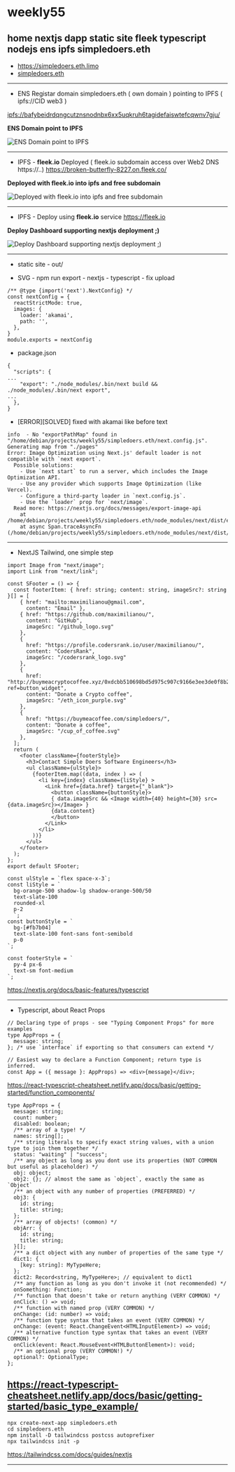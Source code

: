 # weekly55
home nextjs dapp static site fleek typescript nodejs ens ipfs simpledoers.eth
----
- <https://simpledoers.eth.limo> 
- [simpledoers.eth](ipns://simpledoers.eth)
----
- ENS Registar domain simpledoers.eth ( own domain ) pointing to IPFS ( ipfs://CID web3 )
  
<ipfs://bafybeidrdqngcutznsnodnbx6xx5uqkruh6tagidefaiswtefcqwnv7gju/>

**ENS Domain point to IPFS**

![ENS Domain point to IPFS](https://github.com/maximilianou/weekly55/blob/main/img/deploy_ens_domain_ipfs_20220629183431.png?raw=true "ENS Domain point to IPFS")


----
- IPFS - **fleek.io** Deployed ( fleek.io subdomain access over Web2 DNS https://..)
<https://broken-butterfly-8227.on.fleek.co/>

**Deployed with fleek.io into ipfs and free subdomain**

![Deployed with fleek.io into ipfs and free subdomain](https://github.com/maximilianou/weekly55/blob/main/img/deployed_first_time_20220629183343.png?raw=true "Deployed with fleek.io into ipfs and free subdomain")

----
- IPFS - Deploy using **fleek.io** service
<https://fleek.io>

**Deploy Dashboard supporting nextjs deployment ;)**

![Deploy Dashboard supporting nextjs deployment ;)](https://raw.githubusercontent.com/maximilianou/weekly55/main/img/deploy_fleekio_dashboard_20220629180000.png "Deploy Dashboard supporting nextjs deployment ;)" )

----
- static site - out/ 
  
- SVG - npm run export - nextjs - typescript - fix upload

```tsx
/** @type {import('next').NextConfig} */
const nextConfig = {
  reactStrictMode: true,
  images: {
    loader: 'akamai',
    path: '',
  },  
}
module.exports = nextConfig
```
- package.json
```tsx
{
  "scripts": {
...
    "export": "./node_modules/.bin/next build && ./node_modules/.bin/next export",
...
  },
}
```

- [ERROR][SOLVED] fixed with akamai like before text
```
info  - No "exportPathMap" found in "/home/debian/projects/weekly55/simpledoers.eth/next.config.js". Generating map from "./pages"
Error: Image Optimization using Next.js' default loader is not compatible with `next export`.
  Possible solutions:
    - Use `next start` to run a server, which includes the Image Optimization API.
    - Use any provider which supports Image Optimization (like Vercel).
    - Configure a third-party loader in `next.config.js`.
    - Use the `loader` prop for `next/image`.
  Read more: https://nextjs.org/docs/messages/export-image-api
    at /home/debian/projects/weekly55/simpledoers.eth/node_modules/next/dist/export/index.js:157:23
    at async Span.traceAsyncFn (/home/debian/projects/weekly55/simpledoers.eth/node_modules/next/dist/trace/trace.js:79:20)
```

----
- NextJS Tailwind, one simple step
```tsx
import Image from "next/image";
import Link from "next/link";

const SFooter = () => {
  const footerItem: { href: string; content: string, imageSrc?: string }[] = [
    { href: "mailto:maximilianou@gmail.com", 
      content: "Email" },
    { href: "https://github.com/maximilianou/", 
      content: "GitHub",
      imageSrc: "/github_logo.svg" 
    },
    {
      href: "https://profile.codersrank.io/user/maximilianou/",
      content: "CodersRank",
      imageSrc: "/codersrank_logo.svg" 
    },
    {
      href: "http://buymeacryptocoffee.xyz/0xdcbb510698bd5d975c907c9166e3ee3de0f8b21b?ref=button_widget",
      content: "Donate a Crypto coffee",
      imageSrc: "/eth_icon_purple.svg" 
    },
    {
      href: "https://buymeacoffee.com/simpledoers/",
      content: "Donate a coffee",
      imageSrc: "/cup_of_coffee.svg" 
    },
  ];
  return (
    <footer className={footerStyle}>
      <h3>Contact Simple Doers Software Engineers</h3>
      <ul className={ulStyle}>
        {footerItem.map((data, index ) => (
          <li key={index} className={liStyle} >
            <Link href={data.href} target={"_blank"}>
              <button className={buttonStyle}>
              { data.imageSrc && <Image width={40} height={30} src={data.imageSrc}></Image> }
              {data.content}
              </button>
            </Link>
          </li>
        ))}
      </ul>
    </footer>
  );
};
export default SFooter;

const ulStyle = `flex space-x-3`;
const liStyle = `
  bg-orange-500 shadow-lg shadow-orange-500/50
  text-slate-100
  rounded-xl
  p-2 
  `;
const buttonStyle = `
  bg-[#fb7b04] 
  text-slate-100 font-sans font-semibold
  p-0
`;

const footerStyle = `
  py-4 px-6 
  text-sm font-medium
`;
```
<https://nextjs.org/docs/basic-features/typescript>

----
- Typescript, about React Props 
```tsx
// Declaring type of props - see "Typing Component Props" for more examples
type AppProps = {
  message: string;
}; /* use `interface` if exporting so that consumers can extend */

// Easiest way to declare a Function Component; return type is inferred.
const App = ({ message }: AppProps) => <div>{message}</div>;
```
<https://react-typescript-cheatsheet.netlify.app/docs/basic/getting-started/function_components/>

```tsx
type AppProps = {
  message: string;
  count: number;
  disabled: boolean;
  /** array of a type! */
  names: string[];
  /** string literals to specify exact string values, with a union type to join them together */
  status: "waiting" | "success";
  /** any object as long as you dont use its properties (NOT COMMON but useful as placeholder) */
  obj: object;
  obj2: {}; // almost the same as `object`, exactly the same as `Object`
  /** an object with any number of properties (PREFERRED) */
  obj3: {
    id: string;
    title: string;
  };
  /** array of objects! (common) */
  objArr: {
    id: string;
    title: string;
  }[];
  /** a dict object with any number of properties of the same type */
  dict1: {
    [key: string]: MyTypeHere;
  };
  dict2: Record<string, MyTypeHere>; // equivalent to dict1
  /** any function as long as you don't invoke it (not recommended) */
  onSomething: Function;
  /** function that doesn't take or return anything (VERY COMMON) */
  onClick: () => void;
  /** function with named prop (VERY COMMON) */
  onChange: (id: number) => void;
  /** function type syntax that takes an event (VERY COMMON) */
  onChange: (event: React.ChangeEvent<HTMLInputElement>) => void;
  /** alternative function type syntax that takes an event (VERY COMMON) */
  onClick(event: React.MouseEvent<HTMLButtonElement>): void;
  /** an optional prop (VERY COMMON!) */
  optional?: OptionalType;
};
```
<https://react-typescript-cheatsheet.netlify.app/docs/basic/getting-started/basic_type_example/>
----

```tsx
npx create-next-app simpledoers.eth
cd simpledoers.eth
npm install -D tailwindcss postcss autoprefixer
npx tailwindcss init -p
```
<https://tailwindcss.com/docs/guides/nextjs>


----

